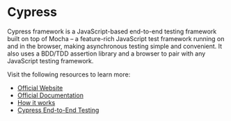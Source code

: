 # Cypress

Cypress framework is a JavaScript-based end-to-end testing framework built on top of Mocha – a feature-rich JavaScript test framework running on and in the browser, making asynchronous testing simple and convenient. It also uses a BDD/TDD assertion library and a browser to pair with any JavaScript testing framework.

Visit the following resources to learn more:

- [Official Website](https://www.cypress.io/)
- [Official Documentation](https://docs.cypress.io/guides/overview/why-cypress#Other)
- [How it works](https://www.cypress.io/how-it-works)
- [Cypress End-to-End Testing](https://www.youtube.com/watch?v=7N63cMKosIE)
